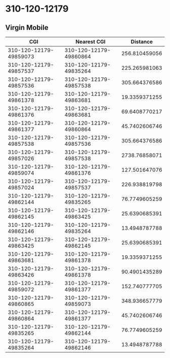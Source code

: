 # 310-120-12179
## Virgin Mobile


| CGI | Nearest CGI | Distance |
|-----|-------------|----------|
| 310-120-12179-49859073 | 310-120-12179-49860864 | 256.810459056 |
| 310-120-12179-49857537 | 310-120-12179-49835264 | 225.265981063 |
| 310-120-12179-49857536 | 310-120-12179-49857538 | 305.664376586 |
| 310-120-12179-49861378 | 310-120-12179-49863681 | 19.3359371255 |
| 310-120-12179-49861376 | 310-120-12179-49863681 | 69.6408770217 |
| 310-120-12179-49861377 | 310-120-12179-49860864 | 45.7402606746 |
| 310-120-12179-49857538 | 310-120-12179-49857536 | 305.664376586 |
| 310-120-12179-49857026 | 310-120-12179-49857538 | 2738.76858071 |
| 310-120-12179-49859074 | 310-120-12179-49861376 | 127.501647076 |
| 310-120-12179-49857024 | 310-120-12179-49857537 | 226.938819798 |
| 310-120-12179-49862144 | 310-120-12179-49835265 | 76.7749605259 |
| 310-120-12179-49862145 | 310-120-12179-49863425 | 25.6390685391 |
| 310-120-12179-49862146 | 310-120-12179-49835264 | 13.4948787788 |
| 310-120-12179-49863425 | 310-120-12179-49862145 | 25.6390685391 |
| 310-120-12179-49863681 | 310-120-12179-49861378 | 19.3359371255 |
| 310-120-12179-49863426 | 310-120-12179-49861378 | 90.4901435289 |
| 310-120-12179-49859072 | 310-120-12179-49861377 | 152.740777705 |
| 310-120-12179-49860865 | 310-120-12179-49859073 | 348.936657779 |
| 310-120-12179-49860864 | 310-120-12179-49861377 | 45.7402606746 |
| 310-120-12179-49835265 | 310-120-12179-49862144 | 76.7749605259 |
| 310-120-12179-49835264 | 310-120-12179-49862146 | 13.4948787788 |
